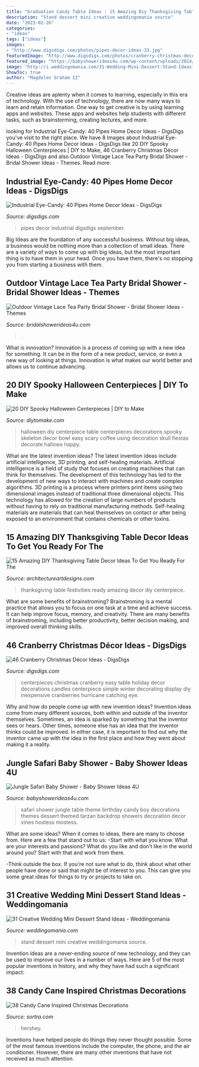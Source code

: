 ```yaml
---
title: "Graduation Candy Table Ideas : 15 Amazing Diy Thanksgiving Table Decor Ideas To Get You Ready For The"
description: "Stand dessert mini creative weddingomania source"
date: "2023-02-26"
categories:
- "ideas"
tags: ["ideas"]
images:
- "http://www.digsdigs.com/photos/pipes-decor-ideas-33.jpg"
featuredImage: "http://www.digsdigs.com/photos/cranberry-christmas-decor-ideas-29.jpg"
featured_image: "https://babyshowerideas4u.com/wp-content/uploads/2014/04/Jungle-Safari-Baby-Shower-table-candy.jpg"
image: "http://i.weddingomania.com/31-Wedding-Mini-Dessert-Stand-Ideas12.jpg"
ShowToc: true
author: "Magdalen Graham II"
---
```



Creative ideas are aplenty when it comes to learning, especially in this era of technology. With the use of technology, there are now many ways to learn and retain information. One way to get creative is by using learning apps and websites. These apps and websites help students with different tasks, such as brainstorming, creating lectures, and more.

	

		
looking for Industrial Eye-Candy: 40 Pipes Home Decor Ideas - DigsDigs you've visit to the right place. We have 8 Images about Industrial Eye-Candy: 40 Pipes Home Decor Ideas - DigsDigs like 20 DIY Spooky Halloween Centerpieces | DIY to Make, 46 Cranberry Christmas Décor Ideas - DigsDigs and also Outdoor Vintage Lace Tea Party Bridal Shower - Bridal Shower Ideas - Themes. Read more:
		
    
## Industrial Eye-Candy: 40 Pipes Home Decor Ideas - DigsDigs

<img loading=lazy src="http://www.digsdigs.com/photos/pipes-decor-ideas-33.jpg" onerror="this.onerror=null;this.src='https://tse1.mm.bing.net/th?id=OIP.NymcBxY_fhdbwsCp6m0pTgHaLv&amp;pid=15.1';" alt="Industrial Eye-Candy: 40 Pipes Home Decor Ideas - DigsDigs">

_Source: digsdigs.com_

>pipes decor industrial digsdigs september. 

	

Big Ideas are the foundation of any successful business. Without big ideas, a business would be nothing more than a collection of small ideas. There are a variety of ways to come up with big ideas, but the most important thing is to have them in your head. Once you have them, there's no stopping you from starting a business with them.

    
## Outdoor Vintage Lace Tea Party Bridal Shower - Bridal Shower Ideas - Themes

<img loading=lazy src="https://www.bridalshowerideas4u.com/wp-content/uploads/2016/04/Outdoor-Vintage-Lace-Tea-Party-Bridal-Shower-Drink-Table.jpg" onerror="this.onerror=null;this.src='https://tse2.mm.bing.net/th?id=OIP.uXfaeHeNeTAaz2OwuLKP-gHaK1&amp;pid=15.1';" alt="Outdoor Vintage Lace Tea Party Bridal Shower - Bridal Shower Ideas - Themes">

_Source: bridalshowerideas4u.com_

>. 

	

What is innovation?
Innovation is a process of coming up with a new idea for something. It can be in the form of a new product, service, or even a new way of looking at things. Innovation is what makes our world better and allows us to continue advancing.

    
## 20 DIY Spooky Halloween Centerpieces | DIY To Make

<img loading=lazy src="http://www.diytomake.com/wp-content/uploads/2015/10/Skeleton-Halloween-DIY-Centerpiece.jpg" onerror="this.onerror=null;this.src='https://tse2.mm.bing.net/th?id=OIP.u1SxOnNWrRpvxVSjw3GlfAHaLH&amp;pid=15.1';" alt="20 DIY Spooky Halloween Centerpieces | DIY to Make">

_Source: diytomake.com_

>halloween diy centerpiece table centerpieces decorations spooky skeleton decor bowl easy scary coffee using decoration skull fiestas decorate hallows happy. 

	

What are the latest invention ideas?
The latest invention ideas include artificial intelligence, 3D printing, and self-healing materials. Artificial intelligence is a field of study that focuses on creating machines that can think for themselves. The development of this technology has led to the development of new ways to interact with machines and create complex algorithms. 3D printing is a process where printers print items using two dimensional images instead of traditional three dimensional objects. This technology has allowed for the creation of large numbers of products without having to rely on traditional manufacturing methods. Self-healing materials are materials that can heal themselves on contact or after being exposed to an environment that contains chemicals or other toxins.

    
## 15 Amazing DIY Thanksgiving Table Decor Ideas To Get You Ready For The

<img loading=lazy src="https://www.architectureartdesigns.com/wp-content/uploads/2016/11/15-Amazing-DIY-Thanksgiving-Table-Decor-Ideas-To-Get-You-Ready-For-The-Festivities-8.jpg" onerror="this.onerror=null;this.src='https://tse1.mm.bing.net/th?id=OIP.REvMr8GfPYVdYiWnBHGcFQHaLL&amp;pid=15.1';" alt="15 Amazing DIY Thanksgiving Table Decor Ideas To Get You Ready For The">

_Source: architectureartdesigns.com_

>thanksgiving table festivities ready amazing decor diy centerpiece. 

	

What are some benefits of brainstroming?
Brainstroming is a mental practice that allows you to focus on one task at a time and achieve success. It can help improve focus, memory, and creativity. There are many benefits of brainstroming, including better productivity, better decision making, and improved overall thinking skills.

    
## 46 Cranberry Christmas Décor Ideas - DigsDigs

<img loading=lazy src="http://www.digsdigs.com/photos/cranberry-christmas-decor-ideas-29.jpg" onerror="this.onerror=null;this.src='https://tse4.mm.bing.net/th?id=OIP.VcFsmvPoDv_3-vgqabT8FwHaLH&amp;pid=15.1';" alt="46 Cranberry Christmas Décor Ideas - DigsDigs">

_Source: digsdigs.com_

>centerpieces christmas cranberry easy table holiday decor decorations candles centerpiece simple winter decorating display diy inexpensive cranberries hurricane catching eye. 

	

Why and how do people come up with new invention ideas?
Invention ideas come from many different sources, both within and outside of the inventor themselves. Sometimes, an idea is sparked by something that the inventor sees or hears. Other times, someone else has an idea that the inventor thinks could be improved. In either case, it is important to find out why the inventor came up with the idea in the first place and how they went about making it a reality.

    
## Jungle Safari Baby Shower - Baby Shower Ideas 4U

<img loading=lazy src="https://babyshowerideas4u.com/wp-content/uploads/2014/04/Jungle-Safari-Baby-Shower-table-candy.jpg" onerror="this.onerror=null;this.src='https://tse3.mm.bing.net/th?id=OIP.PgA0dCY3-3_rZyKh6raoXQAAAA&amp;pid=15.1';" alt="Jungle Safari Baby Shower - Baby Shower Ideas 4U">

_Source: babyshowerideas4u.com_

>safari shower jungle table theme birthday candy boy decorations themes dessert themed tarzan backdrop showers decoration decor vines hostess mostess. 

	

What are some ideas?
When it comes to ideas, there are many to choose from. Here are a few that stand out to us:
-Start with what you know. What are your interests and passions? What do you like and don't like in the world around you? Start with that and work from there.

-Think outside the box. If you're not sure what to do, think about what other people have done or said that might be of interest to you. This can give you some great ideas for things to try or projects to take on.

    
## 31 Creative Wedding Mini Dessert Stand Ideas - Weddingomania

<img loading=lazy src="http://i.weddingomania.com/31-Wedding-Mini-Dessert-Stand-Ideas12.jpg" onerror="this.onerror=null;this.src='https://tse1.mm.bing.net/th?id=OIP.SPUlYHZFIRJgflTp2sl5twAAAA&amp;pid=15.1';" alt="31 Creative Wedding Mini Dessert Stand Ideas - Weddingomania">

_Source: weddingomania.com_

>stand dessert mini creative weddingomania source. 

	

Invention ideas are a never-ending source of new technology, and they can be used to improve our lives in a number of ways. Here are 5 of the most popular inventions in history, and why they have had such a significant impact:

    
## 38 Candy Cane Inspired Christmas Decorations

<img loading=lazy src="https://www.sortra.com/wp-content/uploads/2014/12/christmas-candy-cane-decor12.jpg" onerror="this.onerror=null;this.src='https://tse1.mm.bing.net/th?id=OIP.AX0yRGKG0SxDxU33E4cxlAHaJ4&amp;pid=15.1';" alt="38 Candy Cane Inspired Christmas Decorations">

_Source: sortra.com_

>hershey. 

	

Inventions have helped people do things they never thought possible. Some of the most famous inventions include the computer, the phone, and the air conditioner. However, there are many other inventions that have not received as much attention.

